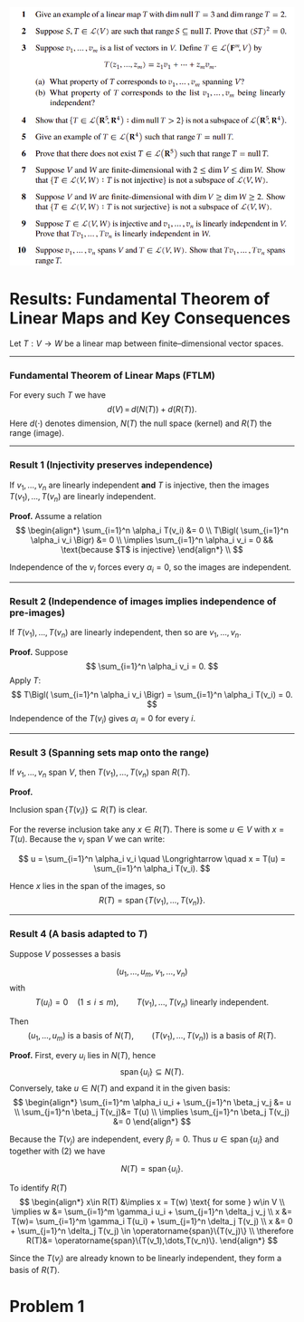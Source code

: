 ![](./images/img4.png)


# Results: Fundamental Theorem of Linear Maps and Key Consequences

Let $T:V\to W$ be a linear map between finite–dimensional vector spaces.

---

### Fundamental Theorem of Linear Maps (FTLM)
For every such $T$ we have
$$
 d(V)
 \,=\, d\bigl(N(T)\bigr) + d\bigl(R(T)\bigr).
$$
Here $d(\cdot)$ denotes dimension, $N(T)$ the null space (kernel) and $R(T)$ the range (image).

---

### Result 1 (Injectivity preserves independence)
If $v_1,\dots,v_n$ are linearly independent **and** $T$ is injective, then the images $T(v_1),\dots,T(v_n)$ are linearly independent.

**Proof.**  Assume a relation
$$
\begin{align*}
\sum_{i=1}^n \alpha_i T(v_i) &= 0 \\ 
T\Bigl( \sum_{i=1}^n \alpha_i v_i \Bigr) &= 0 \\
\implies \sum_{i=1}^n \alpha_i v_i = 0 && \text{because $T$ is injective}
\end{align*} \\
$$

Independence of the $v_i$ forces every $\alpha_i=0$, so the images are independent.

---

### Result 2 (Independence of images implies independence of pre-images)
If $T(v_1),\dots,T(v_n)$ are linearly independent, then so are $v_1,\dots,v_n$.

**Proof.**  Suppose
$$
 \sum_{i=1}^n \alpha_i v_i = 0.
$$
Apply $T$:
$$
 T\Bigl( \sum_{i=1}^n \alpha_i v_i \Bigr) = \sum_{i=1}^n \alpha_i T(v_i) = 0.
$$
Independence of the $T(v_i)$ gives $\alpha_i=0$ for every $i$.

---

### Result 3 (Spanning sets map onto the range)
If $v_1,\dots,v_n$ span $V$, then $T(v_1),\dots,T(v_n)$ span $R(T)$.

**Proof.**  

Inclusion $\operatorname{span}\{T(v_i)\}\subseteq R(T)$ is clear.  

For the reverse inclusion take any $x\in R(T)$.  There is some $u\in V$ with $x=T(u)$.  Because the $v_i$ span $V$ we can write:

$$
 u = \sum_{i=1}^n \alpha_i v_i \quad \Longrightarrow \quad x = T(u) = \sum_{i=1}^n \alpha_i T(v_i).
$$

Hence $x$ lies in the span of the images, so
$$
 R(T) = \operatorname{span}\{T(v_1),\dots,T(v_n)\}. 
$$

---

### Result 4 (A basis adapted to $T$)

Suppose $V$ possesses a basis

$$
 \bigl(u_1,\dots,u_m,\;v_1,\dots,v_n\bigr)
$$
with
$$
 T(u_i)=0 \quad (1\le i\le m),\qquad T(v_1),\dots,T(v_n) \text{ linearly independent.}
$$

Then
$$
 (u_1,\dots,u_m) \text{ is a basis of } N(T),\qquad
 \bigl(T(v_1),\dots,T(v_n)\bigr) \text{ is a basis of } R(T).
$$

**Proof.**
First, every $u_i$ lies in $N(T)$, hence
$$
 \operatorname{span}\{u_i\}\subseteq N(T). \tag{2}
$$
Conversely, take $u\in N(T)$ and expand it in the given basis:
$$
\begin{align*}
\sum_{i=1}^m \alpha_i u_i + \sum_{j=1}^n \beta_j v_j &= u \\ 
\sum_{j=1}^n \beta_j T(v_j)&= T(u) \\ 
\implies \sum_{j=1}^n \beta_j T(v_j) &= 0
\end{align*}
$$

Because the $T(v_j)$ are independent, every $\beta_j=0$.  Thus $u\in\operatorname{span}\{u_i\}$ and together with (2) we have

$$
 N(T)=\operatorname{span}\{u_i\}.
$$

To identify $R(T)$ 
$$
\begin{align*}
x\in R(T) &\implies x = T(w) \text{ for some } w\in V \\
\implies w &= \sum_{i=1}^m \gamma_i u_i + \sum_{j=1}^n \delta_j v_j \\
x &= T(w)= \sum_{i=1}^m \gamma_i T(u_i) + \sum_{j=1}^n \delta_j T(v_j) \\
x &= 0 + \sum_{j=1}^n \delta_j T(v_j) \in \operatorname{span}\{T(v_j)\} \\
\therefore R(T)&= \operatorname{span}\{T(v_1),\dots,T(v_n)\}.
\end{align*}
$$

Since the $T(v_j)$ are already known to be linearly independent, they form a basis of $R(T)$.


# Problem 1
